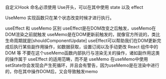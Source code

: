 自定义Hook
命名必须使用 Use开头，可以在其中使用 state 以及 effect

UseMemo 实现函数只在某个状态改变时候才进行执行。

useEffect 和 useMemo 区别
useEffect是在DOM改变之后触发，useMemo在DOM渲染之前就触发
useMemo是在DOM更新前触发的，就像官方所说的，类比生命周期就是[shouldComponentUpdate]
useEffect可以帮助我们在DOM更新完成后执行某些副作用操作，如数据获取，设置订阅以及手动更改 React 组件中的 DOM 等
不要在这个useMemo函数内部执行与渲染无关的操作，诸如副作用这类的操作属于 useEffect 的适用范畴，而不是 useMemo
在useMemo中使用setState你会发现会产生死循环，并且会有警告，因为useMemo是在渲染中进行的，你在其中操作DOM后，又会导致触发memo
